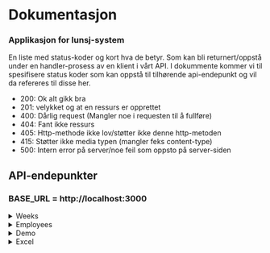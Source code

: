 # Dokumentasjon

### Applikasjon for lunsj-system

<p> En liste med status-koder og kort hva de betyr. Som kan bli returnert/oppstå under en handler-prosess av en klient i vårt API. I dokummente kommer vi til spesifisere status koder som kan oppstå til tilhørende api-endepunkt og vil da refereres til disse her.
<p>

<ul>
<li>200: Ok alt gikk bra</li>
<li>201: velykket og at en ressurs er opprettet</li>
<li>400: Dårlig request (Mangler noe i requesten til å fullføre)</li>
<li>404: Fant ikke ressurs</li>
<li>405: Http-methode ikke lov/støtter ikke denne http-metoden</li>
<li>415: Støtter ikke media typen (mangler feks content-type)</li>
<li>500: Intern error på server/noe feil som oppsto på server-siden </li>
</ul>

## API-endepunkter

### BASE_URL = http://localhost:3000

[comment]: <> (api-weeks)

<details>
 <summary>Weeks</summary>

[comment]: <> (api-day)

 <details>
 <summary>day</summary>
   
### Lage en ansatt overskrivelse på en gitt dag: /api/weeks/:id/:dag 
* Tilgjengelig verb/http-methode: [POST]
* Status koder: 200, 201, 400, 404, 405, 500 (Se format til responsene under nedtrekks-funksjonen)
* Endepunkt kan bli brukt på siden: BASE_URL/weeks/:id
* Ved å trykke rediger-knapp kan man endre ansatt som skal være ansvarlig for lunsj dagen.
<details>
  <summary>Response format for /api/weeks/:id/:dag</summary>


##### Status kode 200:
```JSON
{ 
  "status": true, 
  "data": "Workday back to original employee"
}
```
##### Status kode 201:

```JSON
{
  "status": true,
  "data": {
      "override": {
          "id": "clb8owo980009ujsk69vjul7l",
          "createdAt": "2022-12-04T01:33:36.332Z",
          "weekId": 1,
          "dayId": "bd2857fb-e313-4763-adc9-b0b3e99348a7",
          "employeeId": 8
      }
  }
}
```

##### Status kode 400:

```JSON
{
  "status": false,
  "error": "missing week id, day, dayId, overridedEmployeeId or employeeId"
}
```

##### Status kode 404:

```JSON
{
  "status": false,
  "error": "lørdag is not a week day or day"
}
```

##### Status kode 405:

```JSON
{
  "status": false,
  "error": "Method not allowed"
}
```

##### Status kode 500:

```JSON
{
"status": false,
"error": "Failed creating override"
}
```

  </details>

</details>

### Henter alle uker: /api/weeks

- Tilgjengelig verb/http-methode: [GET]
- Status koder: 200, 405 og 500 (Se format til responsene under nedtrekks-funksjonen)
- API-endepunkt blir brukt på "BASE_URL"
- tsx-fil finnes inni prosjekt koden: pages/weeks/index.tsx
- På denne siden vil klientne kunne se hele lunch informasjonen for et helt år. Man kan trykke "Se dager" per uke se alle dager, hvem ansatt som har ansvar for en git dag og hva maten er den dagen. Kan tykke på en ansatt i listen for å se videre informasjon. Øverst på siden vil man se små grå bokser med uke tall og kan da trykke på en for å få videre informasjon. Finnes også en knapp for å laste ned/eksportere lunsjlisten til et excel format.

<details>
  <summary>Response format for api/weeks</summary>

##### Status kode 200:

```Json
{
  "status": true,
  "data": {
  "weeks": [
    {
        "week": 1,
        "days": [
            {
                "id": "913b4f6f-0bdd-47c9-8bfa-802e353c1762",
                "name": "Mandag",
                "lunch": "Taco",
                "employee": {
                    "id": 1,
                    "name": "Trude",
                    "rules": "days:123"
                },
                "overrides": [
                    {
                        "employee": {
                            "id": 8,
                            "name": "Simen"
                        }
                    }
                ]
            },
            {
                "id": "08caf43e-7b10-4814-b49d-f53bc3626443",
                "name": "Tirsdag",
                "lunch": "Pizza",
                "employee": {
                    "id": 6,
                    "name": "Sebastian",
                    "rules": "*"
                },
                "overrides": []
            },
            {
                "id": "a8c4fb42-f5c5-4b0c-b325-957529db1d54",
                "name": "Onsdag",
                "lunch": "Taco",
                "employee": {
                    "id": 2,
                    "name": "Lars",
                    "rules": "*"
                },
                "overrides": []
            },
            {
                "id": "2cee3158-4f3c-4bc4-9d5c-ab652f8ecb03",
                "name": "Torsdag",
                "lunch": "Fisk",
                "employee": {
                    "id": 8,
                    "name": "Simen",
                    "rules": "days:24"
                },
                "overrides": []
            },
            {
                "id": "e0eff875-dc39-4f6f-90dd-6dadd4a7ac9b",
                "name": "Fredag",
                "lunch": "Pasta",
                "employee": {
                    "id": 4,
                    "name": "Kaare",
                    "rules": "days:*|week:odd"
                },
                "overrides": []
            }
        ]
    },
    {
        "week": 2,
        "days": [
            {
                "id": "ec853939-0cd3-4561-b1dc-954c32f55ac6",
                "name": "Mandag",
                "lunch": "Pasta",
                "employee": {
                    "id": 5,
                    "name": "Olav",
                    "rules": "*"
                },
                "overrides": []
            },
         ]
    },
      osv... med flere uke objekter til 52 uker.
  ]
  }
}

```

##### Status kode: 405

```Json
{
    "status": false,
    "error": "Method not allowed"
}
```

##### Status kode: 500

```Json
{
    "status": false,
    "error": "Failed finding weeks"
}
```

</details>

#### Henter en spesifikk uke: /api/weeks/:id

- Tilgjengelig verb/http-methode: [GET]
- Status koder: 200, 400, 404, 405 og 500 (Se format til responsene under nedtrekks-funksjonen)
- API-endepunkt blir brukt på siden/url: "BASE_URL/weeks/:id"
- tsx-fil finnes inni prosjekt koden: pages/weeks/[id]/index.tsx
- På denne siden kan klientene se alle lunsj dager knyttet til valgt uke. Her har man muligheten til å trykke på rediger knapp for å endre hvem som er ansvarlig for lunsjen på en gitt dag.

<details>
  <summary>Response format for /api/weeks/:id</summary>

##### Status kode: 200

```JSON
{
  "status": true,
  "data": {
    "week": {
      "week": 1,
      "days": [
        {
          "id": "913b4f6f-0bdd-47c9-8bfa-802e353c1762",
          "name": "Mandag",
          "lunch": "Taco",
          "employee": {
            "id": 1,
            "name": "Trude",
            "rules": "days:123"
          },
          "overrides": [
            {
              "employee": {
                "id": 8,
                "name": "Simen"
              }
            }
          ]
        },
        {
          "id": "08caf43e-7b10-4814-b49d-f53bc3626443",
          "name": "Tirsdag",
          "lunch": "Pizza",
          "employee": {
            "id": 6,
            "name": "Sebastian",
            "rules": "*"
          },
          "overrides": []
        },
        {
          "id": "a8c4fb42-f5c5-4b0c-b325-957529db1d54",
          "name": "Onsdag",
          "lunch": "Taco",
          "employee": {
            "id": 2,
            "name": "Lars",
            "rules": "*"
          },
          "overrides": []
        },
        {
          "id": "2cee3158-4f3c-4bc4-9d5c-ab652f8ecb03",
          "name": "Torsdag",
          "lunch": "Fisk",
          "employee": {
            "id": 8,
            "name": "Simen",
            "rules": "days:24"
          },
          "overrides": []
        },
        {
          "id": "e0eff875-dc39-4f6f-90dd-6dadd4a7ac9b",
          "name": "Fredag",
          "lunch": "Pasta",
          "employee": {
            "id": 4,
            "name": "Kaare",
            "rules": "days:*|week:odd"
          },
          "overrides": []
        }
      ]
    }
  }
}

```

##### Status kode: 400

```JSON
{
"status": false,
"error": "Failed finding week"
}
```

##### Status kode: 404

```JSON
{
    "status": false,
    "error": "week with 53 does not exist"
}
```

##### Status kode: 405

```JSON
{
    "status": false,
    "error": "Method not allowed"
}
```

##### Status kode: 500

```JSON
{
    "status": false,
    "error": "Failed finding week"
}
```

 </details>



#### Henter utvalgte uker: /api/weeks/selected/[start]/[end]

- Tilgjengelig verb/http-methode: [GET]
- Status koder: 200, 400, 405 og 500 (Se format til responsene under nedtrekks-funksjonen)
- Blir brukt på siden for å vise utvalgte uker
- API-endepunkt kan bli brukt via siden/url "BASE_URL"
- tsx-fil finnes inni prosjekt koden: pages/weeks/selectedweeks/[start]/[end]/index.tsx
- På denne siden kan en bruker få oversikt over utvalgte uker.

<details>
  <summary>Response format for /api/weeks/selected/[start]/[end]</summary>

##### Status kode: 200

```JSON
{
  "status": true,
  "data": {
  "weeks": [
    {
        "week": 1,
        "days": [
            {
                "id": "913b4f6f-0bdd-47c9-8bfa-802e353c1762",
                "name": "Mandag",
                "lunch": "Taco",
                "employee": {
                    "id": 1,
                    "name": "Trude",
                    "rules": "days:123"
                },
                "overrides": [
                    {
                        "employee": {
                            "id": 8,
                            "name": "Simen"
                        }
                    }
                ]
            },
            {
                "id": "08caf43e-7b10-4814-b49d-f53bc3626443",
                "name": "Tirsdag",
                "lunch": "Pizza",
                "employee": {
                    "id": 6,
                    "name": "Sebastian",
                    "rules": "*"
                },
                "overrides": []
            },
            {
                "id": "a8c4fb42-f5c5-4b0c-b325-957529db1d54",
                "name": "Onsdag",
                "lunch": "Taco",
                "employee": {
                    "id": 2,
                    "name": "Lars",
                    "rules": "*"
                },
                "overrides": []
            },
            {
                "id": "2cee3158-4f3c-4bc4-9d5c-ab652f8ecb03",
                "name": "Torsdag",
                "lunch": "Fisk",
                "employee": {
                    "id": 8,
                    "name": "Simen",
                    "rules": "days:24"
                },
                "overrides": []
            },
            {
                "id": "e0eff875-dc39-4f6f-90dd-6dadd4a7ac9b",
                "name": "Fredag",
                "lunch": "Pasta",
                "employee": {
                    "id": 4,
                    "name": "Kaare",
                    "rules": "days:*|week:odd"
                },
                "overrides": []
            }
        ]
    },
    {
        "week": 2,
        "days": [
            {
                "id": "ec853939-0cd3-4561-b1dc-954c32f55ac6",
                "name": "Mandag",
                "lunch": "Pasta",
                "employee": {
                    "id": 5,
                    "name": "Olav",
                    "rules": "*"
                },
                "overrides": []
            },
         ]
    },
      osv... med flere uke objekter til frem til valgte sluttuke.
  ]
  }
}

```

##### Status kode: 400

```JSON
{
"status": false,
"error": "missing week id's"
}
```

##### Status kode: 405

```JSON
{
    "status": false,
    "error": "Method not allowed"
}
```

##### Status kode: 500

```JSON
{
    "status": false,
    "error": "Failed finding weeks"
}
```

 </details>

</details>

[comment]: <> (api-employees)

<details>
  <summary>Employees</summary>

#### Henter alle ansatte: /api/employees

- Tilgjengelig verb/http-methode: [GET], [POST]
- Status koder: 200, 405, 500 (Se format til responsene under nedtrekks-funksjonen)
- Blir brukt på siden hvor en får oversikt over ansatte (BASE_URL/employees)
- tsx-fil finnes inni prosjekt koden: pages/emlpoyees/index.tsx
- På denne siden kan man få en oversikt over alle ansatte og oppdatere en ansatt
<details>
  <summary>Response format for</summary>

```JSON
{
  "status": true,
  "data": {
    "employees": [
      {
        "id": 1,
        "name": "Trude",
        "rules": "days:123",
        "days": [
          {
            "name": "Mandag",
            "week": {
              "week": 1
            }
          },
          {
            "name": "Mandag",
            "week": {
              "week": 3
            }
          },
          {
            "name": "Mandag",
            "week": {
              "week": 6
            }
          }
        ]
      }
    ] osv... med flere employee objekter.
  }
}

```

##### Status kode: 405

```JSON
{
    "status": false,
    "error": "Method not allowed"
}
```

##### Status kode: 500

```JSON
{
    "status": false,
    "error": "No employees found" or "failed creating employee"
}
```

 </details>

#### Hente en ansatt: /api/employees/:id

- Tilgjengelig verb/http-methode: [GET], [PUT]
- Status koder: (Se format til responsene under nedtrekks-funksjonen)
- tsx-fil finnes inni prosjekt koden:
- Endepunkt bli brukt på urlen/siden: 
- På denne siden kan klientene:
<details>
  <summary>Response format for</summary>

```JSON

```

 </details>

</details>

[comment]: <> (api-demo)

<details>
  <summary>Demo</summary>

#### Fylle databasen med eksempel data: /api/demo (seed script)

- Tilgjengelig verb/http-methode: [GET]
- Status koder: 200, 405 (Se format til responsene under nedtrekks-funksjonen)
- API-endepunkt kan ikke bli brukt via en side og kan da skrives manuelt i nettleseren.
- endepunkt vil slette alt av data i databasen og fylle inn eksempeldataen git i oppgaven.
<details>
  <summary>Response format for /api/demo</summary>

##### Status kode: 200

```JSON
{
    "status": true,
    "data": {
        "msg": "seed script executed"
    }
}
```

##### Status kode: 405

```JSON
{
    "status": false,
    "error": "Method not allowed"
}
```

 </details>

</details>

[comment]: <> (api-excel)

<details>
  <summary>Excel</summary>

#### Eksportere lunsj dataen til excel format: /api/excel/lunch

- Tilgjengelig verb/http-methode: [GET]
- Status koder: 200, 404, 415, 500 (Se format til responsene under nedtrekks-funksjonen)
- API-endepunkt kan bli brukt via urlen/siden "BASE_URL" ved å trykke "eksporter lunsj listen" knapp.
<details>
  <summary>Response format for /api/excel/lunch</summary>

#### Status kode: 200

```
laster ned lunch.xlsx filen til din maskin.

```

#### Status kode: 404

```JSON
{
  "status": false,
  "error": "File not found"
}
```

#### Status kode: 415

```JSON
{
    "status": false,
    "error": "Unsupported Media Type/format not supported or  missing content-type"
}
```

#### Status kode: 500

```JSON
{
    "status": false,
    "error": "Failed finding weeks"
}
or
{
    "status": false,
    "error": "Failed creating excel file"
}
```

 </details>

</details>

<!-- 
[comment]: <> (format-kopi atm)
#### format

* Tilgjengelig verb/http-methode:
* Status koder: (Se format til responsene under nedtrekks-funksjonen)
* tsx-fil finnes inni prosjekt koden:
* Endepunkt bli brukt på urlen/siden: - På denne siden kan klientene:
  <details>

    <summary>Response format for</summary>

  

```JSON

  ```

   </details>
--!>
